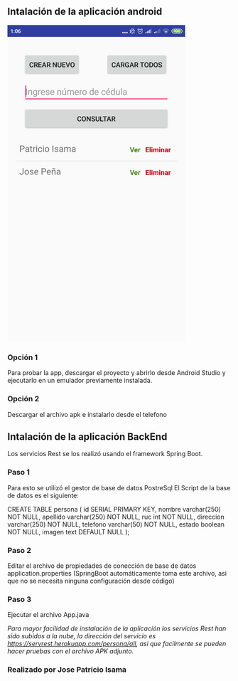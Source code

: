 ## Intalación de la aplicación android
<img src="https://raw.githubusercontent.com/JosePatricio/App-Android-SpringRest/master/xOtvYY_u.png" width="400" />



### Opción 1
Para probar la app, descargar el proyecto y abrirlo desde Android Studio y ejecutarlo en un emulador previamente instalada.

### Opción 2
Descargar el archivo apk e instalarlo desde el telefono


## Intalación de la aplicación BackEnd

Los servicios Rest se los realizó usando el framework Spring Boot.


### Paso 1
Para esto se utilizó el gestor de base de datos PostreSql
El Script de la base de datos es el siguiente:

CREATE TABLE persona (
  id SERIAL PRIMARY KEY,
  nombre varchar(250) NOT NULL,
  apellido varchar(250) NOT NULL,
  ruc int NOT NULL,
  direccion varchar(250) NOT NULL,
  telefono varchar(50) NOT NULL,
  estado boolean NOT NULL,
  imagen text DEFAULT NULL
);


### Paso 2
Editar el archivo de propiedades de conección de base de datos application.properties (SpringBoot automáticamente toma este archivo, asi que no se necesita ninguna configuración desde código)


### Paso 3
Ejecutar el archivo App.java



*Para mayor facilidad de instalación de la aplicación los servicios Rest han sido subidos a la nube, la dirección del servicio es https://servrest.herokuapp.com/persona/all, asi que facilmente se pueden hacer pruebas con el archivo APK adjunto.*



### Realizado por Jose Patricio Isama



